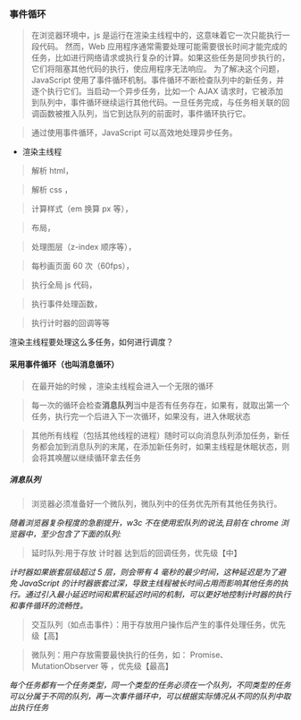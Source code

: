 ### 事件循环

> 在浏览器环境中，js 是运行在渲染主线程中的，这意味着它一次只能执行一段代码。
> 然而，Web 应用程序通常需要处理可能需要很长时间才能完成的任务，比如进行网络请求或执行复杂的计算。如果这些任务是同步执行的，它们将阻塞其他代码的执行，使应用程序无法响应。
> 为了解决这个问题，JavaScript 使用了事件循环机制。事件循环不断检查队列中的新任务，并逐个执行它们。当启动一个异步任务，比如一个 AJAX 请求时，它被添加到队列中，事件循环继续运行其他代码。一旦任务完成，与任务相关联的回调函数被推入队列，当它到达队列的前面时，事件循环执行它。

> 通过使用事件循环，JavaScript 可以高效地处理异步任务。

- 渲染主线程

> 解析 html，

> 解析 css ，

> 计算样式（em 换算 px 等），

> 布局，

> 处理图层（z-index 顺序等），

> 每秒画页面 60 次（60fps），

> 执行全局 js 代码，

> 执行事件处理函数，

> 执行计时器的回调等等

渲染主线程要处理这么多任务，如何进行调度？

#### 采用事件循环（也叫消息循环）

> 在最开始的时候 ，渲染主线程会进入一个无限的循环

> 每一次的循环会检查**消息队列**当中是否有任务存在，如果有，就取出第一个任务，执行完一个后进入下一次循环，如果没有，进入休眠状态

> 其他所有线程（包括其他线程的进程）随时可以向消息队列添加任务，新任务都会加到消息队列的末尾，在添加新任务时，如果主线程是休眠状态，则会将其唤醒以继续循环拿去任务

##### 消息队列

> 浏览器必须准备好一个微队列，微队列中的任务优先所有其他任务执行。

_随着浏览器复杂程度的急剧提升，w3c 不在使用宏队列的说法,目前在 chrome 浏览器中，至少包含了下面的队列:_

> 延时队列:用于存放 计时器 达到后的回调任务，优先级【中】

_计时器如果嵌套层级超过 5 层，则会带有 4 毫秒的最少时间，这种延迟是为了避免 JavaScript 的计时器嵌套过深，导致主线程被长时间占用而影响其他任务的执行。通过引入最小延迟时间和累积延迟时间的机制，可以更好地控制计时器的执行和事件循环的流畅性。_

> 交互队列（如点击事件）：用于存放用户操作后产生的事件处理任务，优先级【高】

> 微队列：用户存放需要最快执行的任务，如： Promise、MutationObserver 等 ，优先级【最高】

_每个任务都有一个任务类型，同一个类型的任务必须在一个队列，不同类型的任务可以分属于不同的队列，再一次事件循环中，可以根据实际情况从不同的队列中取出执行任务_
